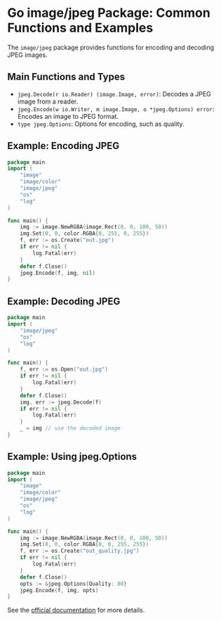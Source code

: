 # Go image/jpeg Package: Common Functions and Examples

The `image/jpeg` package provides functions for encoding and decoding JPEG images.

## Main Functions and Types
- `jpeg.Decode(r io.Reader) (image.Image, error)`: Decodes a JPEG image from a reader.
- `jpeg.Encode(w io.Writer, m image.Image, o *jpeg.Options) error`: Encodes an image to JPEG format.
- `type jpeg.Options`: Options for encoding, such as quality.

## Example: Encoding JPEG
```go
package main
import (
    "image"
    "image/color"
    "image/jpeg"
    "os"
    "log"
)

func main() {
    img := image.NewRGBA(image.Rect(0, 0, 100, 50))
    img.Set(0, 0, color.RGBA{0, 255, 0, 255})
    f, err := os.Create("out.jpg")
    if err != nil {
        log.Fatal(err)
    }
    defer f.Close()
    jpeg.Encode(f, img, nil)
}
```

## Example: Decoding JPEG
```go
package main
import (
    "image/jpeg"
    "os"
    "log"
)

func main() {
    f, err := os.Open("out.jpg")
    if err != nil {
        log.Fatal(err)
    }
    defer f.Close()
    img, err := jpeg.Decode(f)
    if err != nil {
        log.Fatal(err)
    }
    _ = img // use the decoded image
}
```

## Example: Using jpeg.Options
```go
package main
import (
    "image"
    "image/color"
    "image/jpeg"
    "os"
    "log"
)

func main() {
    img := image.NewRGBA(image.Rect(0, 0, 100, 50))
    img.Set(0, 0, color.RGBA{0, 0, 255, 255})
    f, err := os.Create("out_quality.jpg")
    if err != nil {
        log.Fatal(err)
    }
    defer f.Close()
    opts := &jpeg.Options{Quality: 80}
    jpeg.Encode(f, img, opts)
}
```

See the [official documentation](https://pkg.go.dev/image/jpeg) for more details.
